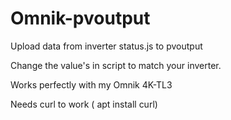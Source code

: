 # Omnik-pvoutput
Upload data from inverter status.js to pvoutput

Change the value's in script to match your inverter.

Works perfectly with my Omnik 4K-TL3

Needs curl to work ( apt install curl)
